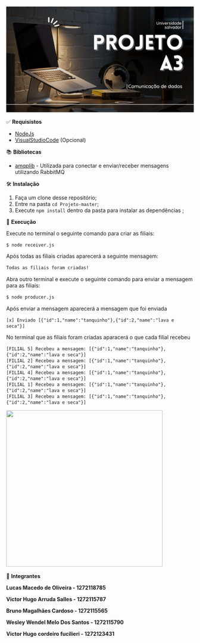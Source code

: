 ![Screenshot](Projeto.png)

&#9989; <b>Requisistos</b>

* [NodeJs](https://nodejs.org/en/)
* [VisualStudioCode](https://code.visualstudio.com/) (Opcional)

&#128218; <b>Bibliotecas</b>

* [amqplib](https://www.npmjs.com/package/amqplib) - Utilizada para conectar e enviar/receber mensagens utilizando RabbitMQ

&#128736; <b>Instalação</b>

1. Faça um clone desse repositório;
2. Entre na pasta `cd Projeto-master`;
3. Execute `npm install` dentro da pasta para instalar as dependências ;


&#128221; <b>Execução</b>

Execute no terminal o seguinte comando para criar as filiais:

```bash
$ node receiver.js
```

Após todas as filiais criadas aparecerá a seguinte mensagem:
```bash
Todas as filiais foram criadas!
```

Abra outro terminal e execute o seguinte comando para enviar a mensagem para as filiais:

```bash
$ node producer.js
```

Após enviar a mensagem aparecerá a mensagem que foi enviada

```
[x] Enviado [{"id":1,"name":"tanquinho"},{"id":2,"name":"lava e seca"}]
```

No terminal que as filiais foram criadas aparacerá o que cada filial recebeu

```
[FILIAL 5] Recebeu a mensagem: [{"id":1,"name":"tanquinho"},{"id":2,"name":"lava e seca"}]
[FILIAL 2] Recebeu a mensagem: [{"id":1,"name":"tanquinho"},{"id":2,"name":"lava e seca"}]
[FILIAL 4] Recebeu a mensagem: [{"id":1,"name":"tanquinho"},{"id":2,"name":"lava e seca"}]
[FILIAL 1] Recebeu a mensagem: [{"id":1,"name":"tanquinho"},{"id":2,"name":"lava e seca"}]
[FILIAL 3] Recebeu a mensagem: [{"id":1,"name":"tanquinho"},{"id":2,"name":"lava e seca"}]
```

<img   height="420" width="420" src="https://media.giphy.com/media/2BoGmWv2weB2FHu34M/giphy.gif"/>

&#128101; <b>Integrantes</b>

  <p><b>Lucas Macedo de Oliveira - 1272118785</b></p>
  <p><b>Victor Hugo Arruda Salles - 1272115787</b></p>
  <p><b>Bruno Magalhães Cardoso - 1272115565</b></p>
  <p><b>Wesley Wendel Melo Dos Santos - 1272115790</b></p>
  <p><b>Victor Hugo cordeiro fucilieri - 1272123431</b></p>


